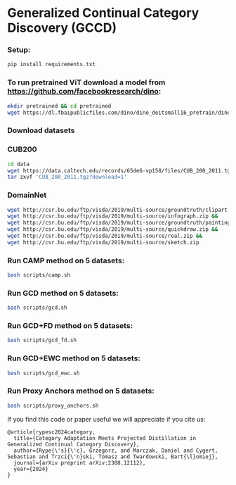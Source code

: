 # Generalized Continual Category Discovery (GCCD)
### Setup:
```bash
pip install requirements.txt
```

### To run pretrained ViT download a model from https://github.com/facebookresearch/dino: 
```bash
mkdir pretrained && cd pretrained
wget https://dl.fbaipublicfiles.com/dino/dino_deitsmall16_pretrain/dino_deitsmall16_pretrain.pth
```

### Download datasets
### CUB200
```bash
cd data
wget https://data.caltech.edu/records/65de6-vp158/files/CUB_200_2011.tgz?download=1
tar zxvf 'CUB_200_2011.tgz?download=1'
```
### DomainNet
```bash
wget http://csr.bu.edu/ftp/visda/2019/multi-source/groundtruth/clipart.zip &&
wget http://csr.bu.edu/ftp/visda/2019/multi-source/infograph.zip &&
wget http://csr.bu.edu/ftp/visda/2019/multi-source/groundtruth/painting.zip &&
wget http://csr.bu.edu/ftp/visda/2019/multi-source/quickdraw.zip &&
wget http://csr.bu.edu/ftp/visda/2019/multi-source/real.zip &&
wget http://csr.bu.edu/ftp/visda/2019/multi-source/sketch.zip
```

### Run CAMP method on 5 datasets:
```bash
bash scripts/camp.sh
```

### Run GCD method on 5 datasets:
```bash
bash scripts/gcd.sh
```

### Run GCD+FD method on 5 datasets:
```bash
bash scripts/gcd_fd.sh
```

### Run GCD+EWC method on 5 datasets:
```bash
bash scripts/gcd_ewc.sh
```

### Run Proxy Anchors method on 5 datasets:
```bash
bash scripts/proxy_anchors.sh
```

If you find this code or paper useful we will appreciate if you cite us:
```commandline
@article{rypesc2024category,
  title={Category Adaptation Meets Projected Distillation in Generalized Continual Category Discovery},
  author={Rype{\'s}{\'c}, Grzegorz, and Marczak, Daniel and Cygert, Sebastian and Trzci{\'n}ski, Tomasz and Twardowski, Bart{\l}omiej},
  journal={arXiv preprint arXiv:2308.12112},
  year={2024}
}
```